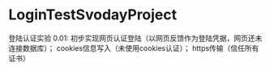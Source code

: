 LoginTestSvodayProject
======================

登陆认证实验
0.01: 初步实现网页认证登陆（以网页反馈作为登陆凭据，网页还未连接数据库）； cookies信息写入（未使用cookies认证）；
https传输（信任所有证书）
